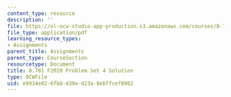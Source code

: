 ```yaml
---
content_type: resource
description: ''
file: https://ol-ocw-studio-app-production.s3.amazonaws.com/courses/8-701-introduction-to-nuclear-and-particle-physics-fall-2020/e9934e026fb8439ed23a8ebffcef8962_MIT8_701F20_pset4_soln.pdf
file_type: application/pdf
learning_resource_types:
- Assignments
parent_title: Assignments
parent_type: CourseSection
resourcetype: Document
title: 8.701 F2020 Problem Set 4 Solution
type: OCWFile
uid: e9934e02-6fb8-439e-d23a-8ebffcef8962
---
```

